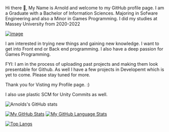 

Hi there 👋, My Name is Arnold and welcome to my GitHub profile page. I am a Graduate with a Bachelor of Information Sciences. Majoring in Sofware Engineering and also a Minor in Games Programming. 
I did my studies at Massey University from 2020-2022

[![image](https://github.com/MrArnoldInTech/MrArnoldInTech/assets/72899208/78e103f7-b314-4031-a6a7-fe44ec89e648)](https://media3.giphy.com/media/26tn33aiTi1jkl6H6/giphy.gif?cid=ecf05e47plva8ulkiq00p9zm27iyca6fpb6qo85lakd27fh6&ep=v1_gifs_search&rid=giphy.gif&ct=g)


I am interested in trying new things and gaining new knowledge. I want to get into Front end or Back end programming. I also have a deep passion for Games Programming.


FYI: I am in the process of uploading past projects and making them look presentable for Github. As well I have a few projects in Developemt which is yet to come. Please stay tuned for more.

Thank you for Visting my Profile page. :)

I also use plastic SCM for Unity Commits as well. 

![Arnolds's GitHub stats](https://github-readme-stats.vercel.app/api?username=MrArnoldInTech&show_icons=true&theme=radical) 

[![My GitHub Stats](https://github-readme-stats.vercel.app/api/?username=MrArnoldInTech_private=true&theme=tokyonight&showicons=true)]()
[![My GitHub Language Stats](https://github-readme-stats.vercel.app/api/top-langs/?username=MrArnoldInTech_count=5&theme=tokyonight)]()

[![Top Langs](https://github-readme-stats.vercel.app/api/top-langs/?username=MrArnoldInTech&theme=radical&layout=compact)](https://github.com/anuraghazra/github-readme-stats)



<!--
**Arnold-2020/Arnold-2020** is a ✨ _special_ ✨ repository because its `README.md` (this file) appears on your GitHub profile.

Here are some ideas to get you started:

- 🔭 I’m currently working on ...
- 🌱 I’m currently learning ...
- 👯 I’m looking to collaborate on ...
- 🤔 I’m looking for help with ...
- 💬 Ask me about ...
- 📫 How to reach me: ...
- 😄 Pronouns: ...
- ⚡ Fun fact: ...
-->

